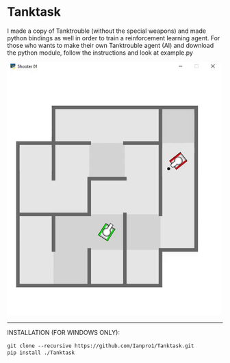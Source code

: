 # Tanktask

I made a copy of Tanktrouble (without the special weapons) and made python bindings as well in order to train a reinforcement learning agent.
For those who wants to make their own Tanktrouble agent (AI) and download the python module, follow the instructions and look at example.py

<img src="https://github.com/Ianpro1/Tanktask/blob/master/Tanktask.gif" width="500">

******

INSTALLATION (FOR WINDOWS ONLY):

```
git clone --recursive https://github.com/Ianpro1/Tanktask.git
pip install ./Tanktask
```
